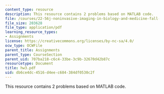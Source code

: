 ```yaml
---
content_type: resource
description: This resource contains 2 problems based on MATLAB code.
file: /courses/22-56j-noninvasive-imaging-in-biology-and-medicine-fall-2005/db6ce4dc4516d4eec684384df0530c2f_hw3.pdf
file_size: 203628
file_type: application/pdf
learning_resource_types:
- Assignments
license: https://creativecommons.org/licenses/by-nc-sa/4.0/
ocw_type: OCWFile
parent_title: Assignments
parent_type: CourseSection
parent_uid: 707ba218-c6c4-33be-3c9b-32670d42b87c
resourcetype: Document
title: hw3.pdf
uid: db6ce4dc-4516-d4ee-c684-384df0530c2f
---
```

This resource contains 2 problems based on MATLAB code.